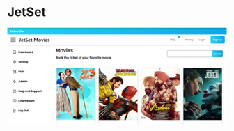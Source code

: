 # JetSet
![Untitled (1) (1)](https://github.com/Ali-dotcom98/JetSet/blob/main/DashBoard.png?raw=true)
